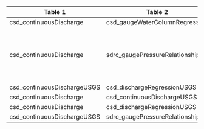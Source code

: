 |Table 1|Table 2|Join by field(s)|
|------------------------|------------------------|-------------------------------|
csd_continuousDischarge|csd_gaugeWaterColumnRegression|regressionID
csd_continuousDischarge|sdrc_gaugePressureRelationship|Not fully automatable: Join by regressionID and endDate truncated to YYYY-MM-DD HH:MM (without seconds)
csd_continuousDischargeUSGS|csd_dischargeRegressionUSGS|usgsDischargeRegID
csd_continuousDischarge|csd_continuousDischargeUSGS|Join not possible
csd_continuousDischarge|csd_dischargeRegressionUSGS|Join not possible
csd_continuousDischargeUSGS|sdrc_gaugePressureRelationship|Join not possible